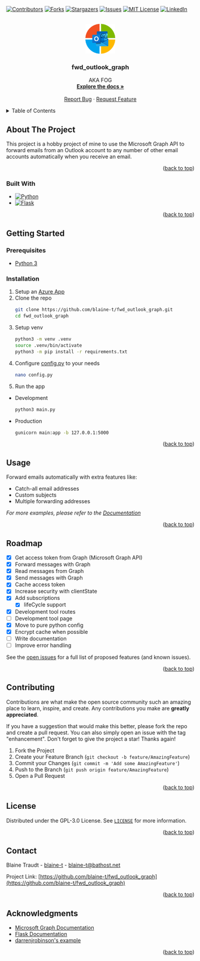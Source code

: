 <!-- Improved compatibility of back to top link: See: https://github.com/othneildrew/Best-README-Template/pull/73 -->
<a name="readme-top"></a>
<!--
*** Thanks for checking out the Best-README-Template. If you have a suggestion
*** that would make this better, please fork the repo and create a pull request
*** or simply open an issue with the tag "enhancement".
*** Don't forget to give the project a star!
*** Thanks again! Now go create something AMAZING! :D
-->



<!-- PROJECT SHIELDS -->
<!--
*** I'm using markdown "reference style" links for readability.
*** Reference links are enclosed in brackets [ ] instead of parentheses ( ).
*** See the bottom of this document for the declaration of the reference variables
*** for contributors-url, forks-url, etc. This is an optional, concise syntax you may use.
*** https://www.markdownguide.org/basic-syntax/#reference-style-links
-->
[![Contributors][contributors-shield]][contributors-url]
[![Forks][forks-shield]][forks-url]
[![Stargazers][stars-shield]][stars-url]
[![Issues][issues-shield]][issues-url]
[![MIT License][license-shield]][license-url]
[![LinkedIn][linkedin-shield]][linkedin-url]



<!-- PROJECT LOGO -->
<br />
<div align="center">
  <a href="https://github.com/blaine-t/fwd_outlook_graph">
    <img src="images/logo.png" alt="Logo" width="80" height="80">
  </a>

<h3 align="center">fwd_outlook_graph</h3>

  <p align="center">
    AKA FOG 
    <br />
    <a href="https://github.com/blaine-t/fwd_outlook_graph/docs"><strong>Explore the docs »</strong></a>
    <br />
    <br />
    <a href="https://github.com/blaine-t/fwd_outlook_graph/issues">Report Bug</a>
    ·
    <a href="https://github.com/blaine-t/fwd_outlook_graph/issues">Request Feature</a>
  </p>
</div>



<!-- TABLE OF CONTENTS -->
<details>
  <summary>Table of Contents</summary>
  <ol>
    <li>
      <a href="#about-the-project">About The Project</a>
      <ul>
        <li><a href="#built-with">Built With</a></li>
      </ul>
    </li>
    <li>
      <a href="#getting-started">Getting Started</a>
      <ul>
        <li><a href="#prerequisites">Prerequisites</a></li>
        <li><a href="#installation">Installation</a></li>
      </ul>
    </li>
    <li><a href="#usage">Usage</a></li>
    <li><a href="#roadmap">Roadmap</a></li>
    <li><a href="#contributing">Contributing</a></li>
    <li><a href="#license">License</a></li>
    <li><a href="#contact">Contact</a></li>
    <li><a href="#acknowledgments">Acknowledgments</a></li>
  </ol>
</details>



<!-- ABOUT THE PROJECT -->
## About The Project

This project is a hobby project of mine to use the Microsoft Graph API to forward emails from an Outlook account to any number of other email accounts automatically when you receive an email.

<p align="right">(<a href="#readme-top">back to top</a>)</p>



### Built With

* [![Python][Python]][Python-url]
* [![Flask][Flask]][Flask-url]

<p align="right">(<a href="#readme-top">back to top</a>)</p>



<!-- GETTING STARTED -->
## Getting Started

### Prerequisites

* [Python 3](https://www.python.org/downloads/)

### Installation

1. Setup an [Azure App](docs/azure_setup.md)
2. Clone the repo
   ```sh
   git clone https://github.com/blaine-t/fwd_outlook_graph.git
   cd fwd_outlook_graph
   ```
3. Setup venv
   ```sh
   python3 -m venv .venv
   source .venv/bin/activate
   python3 -m pip install -r requirements.txt
   ```
4. Configure [config.py](fwd_outlook_graph/config.example.py) to your needs
    ```sh
    nano config.py
    ```
6. Run the app
  * Development
    ```sh
    python3 main.py
    ```
  * Production
    ```sh
    gunicorn main:app -b 127.0.0.1:5000
    ```

<p align="right">(<a href="#readme-top">back to top</a>)</p>



<!-- USAGE EXAMPLES -->
## Usage

Forward emails automatically with extra features like:

* Catch-all email addresses
* Custom subjects
* Multiple forwarding addresses

_For more examples, please refer to the [Documentation](docs/usage)_

<p align="right">(<a href="#readme-top">back to top</a>)</p>



<!-- ROADMAP -->
## Roadmap

- [X] Get access token from Graph (Microsoft Graph API)
- [X] Forward messages with Graph
- [X] Read messages from Graph
- [X] Send messages with Graph
- [X] Cache access token
- [X] Increase security with clientState
- [X] Add subscriptions
    - [X] lifeCycle support
- [X] Development tool routes
- [ ] Development tool page
- [X] Move to pure python config
- [X] Encrypt cache when possible
- [ ] Write documentation
- [ ] Improve error handling

See the [open issues](https://github.com/blaine-t/fwd_outlook_graph/issues) for a full list of proposed features (and known issues).

<p align="right">(<a href="#readme-top">back to top</a>)</p>



<!-- CONTRIBUTING -->
## Contributing

Contributions are what make the open source community such an amazing place to learn, inspire, and create. Any contributions you make are **greatly appreciated**.

If you have a suggestion that would make this better, please fork the repo and create a pull request. You can also simply open an issue with the tag "enhancement".
Don't forget to give the project a star! Thanks again!

1. Fork the Project
2. Create your Feature Branch (`git checkout -b feature/AmazingFeature`)
3. Commit your Changes (`git commit -m 'Add some AmazingFeature'`)
4. Push to the Branch (`git push origin feature/AmazingFeature`)
5. Open a Pull Request

<p align="right">(<a href="#readme-top">back to top</a>)</p>



<!-- LICENSE -->
## License

Distributed under the GPL-3.0 License. See [`LICENSE`](LICENSE) for more information.

<p align="right">(<a href="#readme-top">back to top</a>)</p>



<!-- CONTACT -->
## Contact

Blaine Traudt - [blaine-t](https://github.com/blaine-t) - blaine-t@bathost.net

Project Link: [https://github.com/blaine-t/fwd_outlook_graph](https://github.com/blaine-t/fwd_outlook_graph)

<p align="right">(<a href="#readme-top">back to top</a>)</p>



<!-- ACKNOWLEDGMENTS -->
## Acknowledgments

* [Microsoft Graph Documentation](https://learn.microsoft.com/en-us/graph/)
* [Flask Documentation](https://flask.palletsprojects.com/en/2.3.x/)
* [darrenjrobinson's example](https://gist.github.com/darrenjrobinson/553ea10e304246ebfa1eac6dde0cf63b/)

<p align="right">(<a href="#readme-top">back to top</a>)</p>



<!-- MARKDOWN LINKS & IMAGES -->
<!-- https://www.markdownguide.org/basic-syntax/#reference-style-links -->
[contributors-shield]: https://img.shields.io/github/contributors/blaine-t/fwd_outlook_graph.svg?style=for-the-badge
[contributors-url]: https://github.com/blaine-t/fwd_outlook_graph/graphs/contributors
[forks-shield]: https://img.shields.io/github/forks/blaine-t/fwd_outlook_graph.svg?style=for-the-badge
[forks-url]: https://github.com/blaine-t/fwd_outlook_graph/network/members
[stars-shield]: https://img.shields.io/github/stars/blaine-t/fwd_outlook_graph.svg?style=for-the-badge
[stars-url]: https://github.com/blaine-t/fwd_outlook_graph/stargazers
[issues-shield]: https://img.shields.io/github/issues/blaine-t/fwd_outlook_graph.svg?style=for-the-badge
[issues-url]: https://github.com/blaine-t/fwd_outlook_graph/issues
[license-shield]: https://img.shields.io/github/license/blaine-t/fwd_outlook_graph.svg?style=for-the-badge
[license-url]: https://github.com/blaine-t/fwd_outlook_graph/blob/main/LICENSE
[linkedin-shield]: https://img.shields.io/badge/-LinkedIn-black.svg?style=for-the-badge&logo=linkedin&colorB=555
[linkedin-url]: https://linkedin.com/in/blaine-traudt-832381221
[Python]: https://img.shields.io/badge/python-ffd343?style=for-the-badge&logo=python
[Python-url]: https://www.python.org/
[Flask]: https://img.shields.io/badge/flask-60bbc9?style=for-the-badge&logo=flask&logoColor=ffffff
[Flask-url]: https://flask.palletsprojects.com/en/2.3.x/